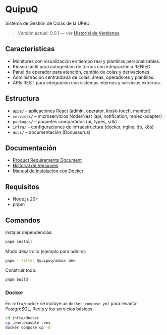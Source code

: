 # QuipuQ

Sistema de Gestión de Colas de la UPeU.

> Versión actual: 0.0.1 — ver [Historial de Versiones](CHANGELOG.md)

## Características

- Monitores con visualización en tiempo real y plantillas personalizables.
- Kiosco táctil para autogestión de turnos con integración a RENIEC.
- Panel de operador para atención, cambio de colas y derivaciones.
- Administración centralizada de colas, áreas, operadores y plantillas.
- APIs REST para integración con sistemas internos y servicios externos.

## Estructura

- `apps/` – aplicaciones React (admin, operator, kiosk-touch, monitor)
- `services/` – microservicios Node/Nest (api, notification, reniec-adapter)
- `packages/` – paquetes compartidos (ui, types, sdk)
- `infra/` – configuraciones de infraestructura (docker, nginx, db, k8s)
- `docs/` – documentación (Docusaurus)

## Documentación

- [Product Requirements Document](docs/PRD.md)
- [Historial de Versiones](CHANGELOG.md)
- [Manual de Instalación con Docker](docs/INSTALACION_DOCKER.md)

## Requisitos

- Node.js 20+
- pnpm

## Comandos

Instalar dependencias:

```bash
pnpm install
```

Modo desarrollo (ejemplo para admin):

```bash
pnpm --filter @quipuq/admin dev
```

Construir todo:

```bash
pnpm build
```

### Docker

En `infra/docker` se incluye un `docker-compose.yml` para levantar PostgreSQL, Redis y los servicios básicos.

```bash
cd infra/docker
cp .env.example .env
docker compose up -d
```
